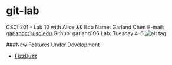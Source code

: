 git-lab
=======

CSCI 201 - Lab 10 with Alice &amp;&amp; Bob
Name: Garland Chen
E-mail: garlandc@usc.edu
Github: garland106
Lab: Tuesday 4-6
![alt tag](http://octodex.github.com/labtocat/)

###New Features Under Development
  + [FizzBuzz](http://www.codinghorror.com/blog/2007/02/why-cant-programmers-program.html)